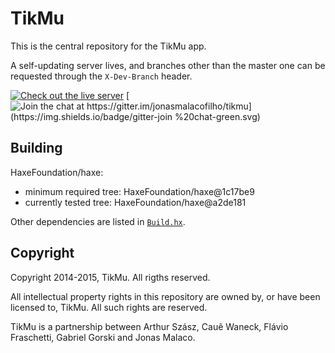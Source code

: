 TikMu
=====

This is the central repository for the TikMu app.

A self-updating server lives, and branches other than the master one can be requested through the `X-Dev-Branch` header.

[![Check out the live server](https://img.shields.io/badge/live%20at-104.236.51.222-brightgreen.svg)](http://104.236.51.222/) [![Join the chat at https://gitter.im/jonasmalacofilho/tikmu](https://img.shields.io/badge/gitter-join %20chat-green.svg)](https://gitter.im/jonasmalacofilho/tikmu?utm_source=badge&utm_medium=badge&utm_content=badge)


## Building

HaxeFoundation/haxe:

 - minimum required tree: HaxeFoundation/haxe@1c17be9
 - currently tested tree: HaxeFoundation/haxe@a2de181

Other dependencies are listed in [`Build.hx`](Build.hx).


## Copyright

Copyright 2014-2015, TikMu.  All rigths reserved.

All intellectual property rights in this repository are owned by, or have been
licensed to, TikMu.  All such rights are reserved.

TikMu is a partnership between Arthur Szász, Cauê Waneck, Flávio Fraschetti,
Gabriel Gorski and Jonas Malaco.

